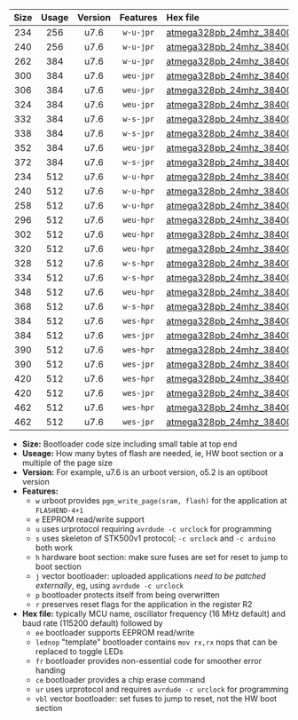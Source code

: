 |Size|Usage|Version|Features|Hex file|
|:-:|:-:|:-:|:-:|:--|
|234|256|u7.6|`w-u-jpr`|[atmega328pb_24mhz_38400bps_ur_vbl.hex](https://raw.githubusercontent.com/stefanrueger/urboot/main//atmega328pb_24mhz_38400bps_ur_vbl.hex)|
|240|256|u7.6|`w-u-jpr`|[atmega328pb_24mhz_38400bps_lednop_ur_vbl.hex](https://raw.githubusercontent.com/stefanrueger/urboot/main//atmega328pb_24mhz_38400bps_lednop_ur_vbl.hex)|
|262|384|u7.6|`w-u-jpr`|[atmega328pb_24mhz_38400bps_lednop_fr_ur_vbl.hex](https://raw.githubusercontent.com/stefanrueger/urboot/main//atmega328pb_24mhz_38400bps_lednop_fr_ur_vbl.hex)|
|300|384|u7.6|`weu-jpr`|[atmega328pb_24mhz_38400bps_ee_ur_vbl.hex](https://raw.githubusercontent.com/stefanrueger/urboot/main//atmega328pb_24mhz_38400bps_ee_ur_vbl.hex)|
|306|384|u7.6|`weu-jpr`|[atmega328pb_24mhz_38400bps_ee_lednop_ur_vbl.hex](https://raw.githubusercontent.com/stefanrueger/urboot/main//atmega328pb_24mhz_38400bps_ee_lednop_ur_vbl.hex)|
|324|384|u7.6|`weu-jpr`|[atmega328pb_24mhz_38400bps_ee_lednop_fr_ur_vbl.hex](https://raw.githubusercontent.com/stefanrueger/urboot/main//atmega328pb_24mhz_38400bps_ee_lednop_fr_ur_vbl.hex)|
|332|384|u7.6|`w-s-jpr`|[atmega328pb_24mhz_38400bps_vbl.hex](https://raw.githubusercontent.com/stefanrueger/urboot/main//atmega328pb_24mhz_38400bps_vbl.hex)|
|338|384|u7.6|`w-s-jpr`|[atmega328pb_24mhz_38400bps_lednop_vbl.hex](https://raw.githubusercontent.com/stefanrueger/urboot/main//atmega328pb_24mhz_38400bps_lednop_vbl.hex)|
|352|384|u7.6|`weu-jpr`|[atmega328pb_24mhz_38400bps_ee_lednop_fr_ce_ur_vbl.hex](https://raw.githubusercontent.com/stefanrueger/urboot/main//atmega328pb_24mhz_38400bps_ee_lednop_fr_ce_ur_vbl.hex)|
|372|384|u7.6|`w-s-jpr`|[atmega328pb_24mhz_38400bps_lednop_fr_vbl.hex](https://raw.githubusercontent.com/stefanrueger/urboot/main//atmega328pb_24mhz_38400bps_lednop_fr_vbl.hex)|
|234|512|u7.6|`w-u-hpr`|[atmega328pb_24mhz_38400bps_ur.hex](https://raw.githubusercontent.com/stefanrueger/urboot/main//atmega328pb_24mhz_38400bps_ur.hex)|
|240|512|u7.6|`w-u-hpr`|[atmega328pb_24mhz_38400bps_lednop_ur.hex](https://raw.githubusercontent.com/stefanrueger/urboot/main//atmega328pb_24mhz_38400bps_lednop_ur.hex)|
|258|512|u7.6|`w-u-hpr`|[atmega328pb_24mhz_38400bps_lednop_fr_ur.hex](https://raw.githubusercontent.com/stefanrueger/urboot/main//atmega328pb_24mhz_38400bps_lednop_fr_ur.hex)|
|296|512|u7.6|`weu-hpr`|[atmega328pb_24mhz_38400bps_ee_ur.hex](https://raw.githubusercontent.com/stefanrueger/urboot/main//atmega328pb_24mhz_38400bps_ee_ur.hex)|
|302|512|u7.6|`weu-hpr`|[atmega328pb_24mhz_38400bps_ee_lednop_ur.hex](https://raw.githubusercontent.com/stefanrueger/urboot/main//atmega328pb_24mhz_38400bps_ee_lednop_ur.hex)|
|320|512|u7.6|`weu-hpr`|[atmega328pb_24mhz_38400bps_ee_lednop_fr_ur.hex](https://raw.githubusercontent.com/stefanrueger/urboot/main//atmega328pb_24mhz_38400bps_ee_lednop_fr_ur.hex)|
|328|512|u7.6|`w-s-hpr`|[atmega328pb_24mhz_38400bps.hex](https://raw.githubusercontent.com/stefanrueger/urboot/main//atmega328pb_24mhz_38400bps.hex)|
|334|512|u7.6|`w-s-hpr`|[atmega328pb_24mhz_38400bps_lednop.hex](https://raw.githubusercontent.com/stefanrueger/urboot/main//atmega328pb_24mhz_38400bps_lednop.hex)|
|348|512|u7.6|`weu-hpr`|[atmega328pb_24mhz_38400bps_ee_lednop_fr_ce_ur.hex](https://raw.githubusercontent.com/stefanrueger/urboot/main//atmega328pb_24mhz_38400bps_ee_lednop_fr_ce_ur.hex)|
|368|512|u7.6|`w-s-hpr`|[atmega328pb_24mhz_38400bps_lednop_fr.hex](https://raw.githubusercontent.com/stefanrueger/urboot/main//atmega328pb_24mhz_38400bps_lednop_fr.hex)|
|384|512|u7.6|`wes-hpr`|[atmega328pb_24mhz_38400bps_ee.hex](https://raw.githubusercontent.com/stefanrueger/urboot/main//atmega328pb_24mhz_38400bps_ee.hex)|
|384|512|u7.6|`wes-jpr`|[atmega328pb_24mhz_38400bps_ee_vbl.hex](https://raw.githubusercontent.com/stefanrueger/urboot/main//atmega328pb_24mhz_38400bps_ee_vbl.hex)|
|390|512|u7.6|`wes-hpr`|[atmega328pb_24mhz_38400bps_ee_lednop.hex](https://raw.githubusercontent.com/stefanrueger/urboot/main//atmega328pb_24mhz_38400bps_ee_lednop.hex)|
|390|512|u7.6|`wes-jpr`|[atmega328pb_24mhz_38400bps_ee_lednop_vbl.hex](https://raw.githubusercontent.com/stefanrueger/urboot/main//atmega328pb_24mhz_38400bps_ee_lednop_vbl.hex)|
|420|512|u7.6|`wes-hpr`|[atmega328pb_24mhz_38400bps_ee_lednop_fr.hex](https://raw.githubusercontent.com/stefanrueger/urboot/main//atmega328pb_24mhz_38400bps_ee_lednop_fr.hex)|
|420|512|u7.6|`wes-jpr`|[atmega328pb_24mhz_38400bps_ee_lednop_fr_vbl.hex](https://raw.githubusercontent.com/stefanrueger/urboot/main//atmega328pb_24mhz_38400bps_ee_lednop_fr_vbl.hex)|
|462|512|u7.6|`wes-hpr`|[atmega328pb_24mhz_38400bps_ee_lednop_fr_ce.hex](https://raw.githubusercontent.com/stefanrueger/urboot/main//atmega328pb_24mhz_38400bps_ee_lednop_fr_ce.hex)|
|462|512|u7.6|`wes-jpr`|[atmega328pb_24mhz_38400bps_ee_lednop_fr_ce_vbl.hex](https://raw.githubusercontent.com/stefanrueger/urboot/main//atmega328pb_24mhz_38400bps_ee_lednop_fr_ce_vbl.hex)|

- **Size:** Bootloader code size including small table at top end
- **Useage:** How many bytes of flash are needed, ie, HW boot section or a multiple of the page size
- **Version:** For example, u7.6 is an urboot version, o5.2 is an optiboot version
- **Features:**
  + `w` urboot provides `pgm_write_page(sram, flash)` for the application at `FLASHEND-4+1`
  + `e` EEPROM read/write support
  + `u` uses urprotocol requiring `avrdude -c urclock` for programming
  + `s` uses skeleton of STK500v1 protocol; `-c urclock` and `-c arduino` both work
  + `h` hardware boot section: make sure fuses are set for reset to jump to boot section
  + `j` vector bootloader: uploaded applications *need to be patched externally*, eg, using `avrdude -c urclock`
  + `p` bootloader protects itself from being overwritten
  + `r` preserves reset flags for the application in the register R2
- **Hex file:** typically MCU name, oscillator frequency (16 MHz default) and baud rate (115200 default) followed by
  + `ee` bootloader supports EEPROM read/write
  + `lednop` "template" bootloader contains `mov rx,rx` nops that can be replaced to toggle LEDs
  + `fr` bootloader provides non-essential code for smoother error handing
  + `ce` bootloader provides a chip erase command
  + `ur` uses urprotocol and requires `avrdude -c urclock` for programming
  + `vbl` vector bootloader: set fuses to jump to reset, not the HW boot section
